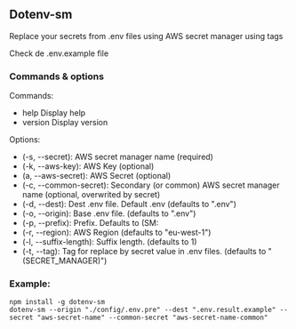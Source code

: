 ## Dotenv-sm
Replace your secrets from .env files using AWS secret manager using tags

Check de .env.example file

### Commands & options

Commands:
- help     Display help
- version  Display version

Options:

- (-s, --secret): AWS secret manager name (required)
- (-k, --aws-key): AWS Key (optional)
- (a, --aws-secret): AWS Secret (optional)
- (-c, --common-secret): Secondary (or common) AWS secret manager name (optional, overwrited by secret)
- (-d, --dest): Dest .env file. Default .env (defaults to ".env")
- (-o, --origin): Base .env file. (defaults to ".env")
- (-p, --prefix): Prefix. Defaults to (SM:
- (-r, --region): AWS Region (defaults to "eu-west-1")
- (-l, --suffix-length): Suffix length. (defaults to 1)
- (-t, --tag): Tag for replace by secret value in .env files. (defaults to "(SECRET_MANAGER)")

### Example:

```
npm install -g dotenv-sm
dotenv-sm --origin "./config/.env.pre" --dest ".env.result.example" --secret "aws-secret-name" --common-secret "aws-secret-name-common"
```
